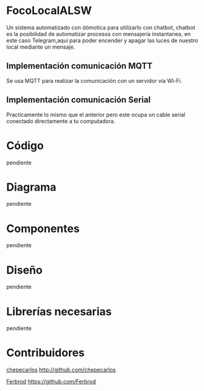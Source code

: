 # FocoLocalALSW
Un sistema automatizado con dómotica para utilizarlo con chatbot, chatbot es la posibilidad de automatizar procesos con mensajería instantanea, en este caso Telegram,aquí para poder encender y apagar las luces de nuestro local mediante un mensaje.

## Implementación comunicación MQTT
Se usa MQTT para realizar la comunicación con un servidor vía Wi-Fi.

## Implementación comunicación Serial
Practicamente lo mismo que el anterior pero este ocupa un cable serial conectado directamente  a tu computadora.


# Código
pendiente
# Diagrama
pendiente
# Componentes
pendiente
# Diseño
pendiente
# Librerías necesarias
pendiente
# Contribuidores
[chepecarlos](chepecarlos@alswblog.org) http://github.com/chepecarlos

[Ferbrod](fercho20011803@gmail.com) https://github.com/Ferbrod
